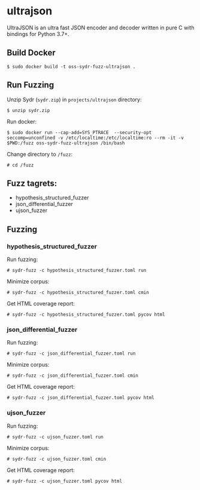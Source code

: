 # ultrajson

UltraJSON is an ultra fast JSON encoder and decoder written in pure C with bindings for Python 3.7+.

## Build Docker

    $ sudo docker build -t oss-sydr-fuzz-ultrajson .

## Run Fuzzing

Unzip Sydr (`sydr.zip`) in `projects/ultrajson` directory:

    $ unzip sydr.zip

Run docker:

    $ sudo docker run --cap-add=SYS_PTRACE  --security-opt seccomp=unconfined -v /etc/localtime:/etc/localtime:ro --rm -it -v $PWD:/fuzz oss-sydr-fuzz-ultrajson /bin/bash

Change directory to `/fuzz`:

    # cd /fuzz

## Fuzz tagrets:

  * hypothesis_structured_fuzzer
  * json_differential_fuzzer
  * ujson_fuzzer

## Fuzzing

### hypothesis_structured_fuzzer

Run fuzzing:

    # sydr-fuzz -c hypothesis_structured_fuzzer.toml run

Minimize corpus:

    # sydr-fuzz -c hypothesis_structured_fuzzer.toml cmin

Get HTML coverage report:

    # sydr-fuzz -c hypothesis_structured_fuzzer.toml pycov html

### json_differential_fuzzer

Run fuzzing:

    # sydr-fuzz -c json_differential_fuzzer.toml run

Minimize corpus:

    # sydr-fuzz -c json_differential_fuzzer.toml cmin

Get HTML coverage report:

    # sydr-fuzz -c json_differential_fuzzer.toml pycov html

### ujson_fuzzer

Run fuzzing:

    # sydr-fuzz -c ujson_fuzzer.toml run

Minimize corpus:

    # sydr-fuzz -c ujson_fuzzer.toml cmin

Get HTML coverage report:

    # sydr-fuzz -c ujson_fuzzer.toml pycov html
